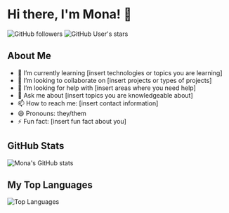 # Hi there, I'm Mona! 👋

![GitHub followers](https://img.shields.io/github/followers/mona309?label=Follow&style=social) ![GitHub User's stars](https://img.shields.io/github/stars/mona309?affiliations=OWNER%2CCOLLABORATOR&style=social)

## About Me

- 🌱 I’m currently learning [insert technologies or topics you are learning]
- 👯 I’m looking to collaborate on [insert projects or types of projects]
- 🤔 I’m looking for help with [insert areas where you need help]
- 💬 Ask me about [insert topics you are knowledgeable about]
- 📫 How to reach me: [insert contact information]
- 😄 Pronouns: they/them
- ⚡ Fun fact: [insert fun fact about you]

## GitHub Stats

![Mona's GitHub stats](https://github-readme-stats.vercel.app/api?username=mona309&show_icons=true&theme=radical)

## My Top Languages

![Top Languages](https://github-readme-stats.vercel.app/api/top-langs/?username=mona309&layout=compact&theme=radical)
